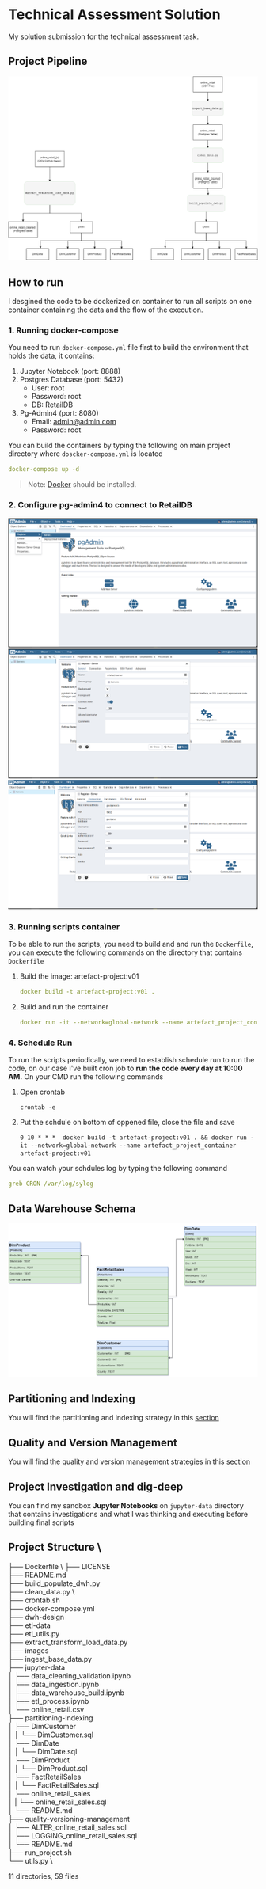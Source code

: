 # Technical Assessment Solution 
My solution submission for the technical assessment task. 

## Project Pipeline 
![project-pipeline](https://github.com/yossef-elmahdy/technical-assessment/blob/main/images/project_flow.png)

## How to run 
I desgined the code to be dockerized on container to run all scripts on one container containing the data and the flow of the execution. 

### 1. Running docker-compose 
You need to run `docker-compose.yml` file first to build the environment that holds the data, it contains: 
1. Jupyter Notebook (port: 8888)
2. Postgres Database (port: 5432)
    - User: root 
    - Password: root 
    - DB: RetailDB
3. Pg-Admin4 (port: 8080)
    - Email: admin@admin.com
    - Password: root  

You can build the containers by typing the following on main project directory where `doscker-compose.yml` is located  
```yaml
docker-compose up -d 
```
> Note: [Docker](https://www.docker.com/) should be installed. 


### 2. Configure pg-admin4 to connect to RetailDB 
![configure_1](https://github.com/yossef-elmahdy/technical-assessment/blob/main/images/configure_1.png)
![configure_2](https://github.com/yossef-elmahdy/technical-assessment/blob/main/images/configure_2.png)
![configure_3](https://github.com/yossef-elmahdy/technical-assessment/blob/main/images/configure_3.png)

### 3. Running scripts container 
To be able to run the scripts, you need to build and and run the `Dockerfile`, you can execute the following commands on the directory that contains `Dockerfile`

1. Build the image: artefact-project:v01
    ```yaml
    docker build -t artefact-project:v01 .
    ```
2. Build and run the container 
    ```yaml
    docker run -it --network=global-network --name artefact_project_container artefact-project:v01
    ```

### 4. Schedule Run 
To run the scripts periodically, we need to establish schedule run to run the code, on our case I've built cron job to **run the code every day at 10:00 AM.** 
On your CMD run the following commands 
1. Open crontab 
    ```console
    crontab -e
    ```
2. Put the schdule on bottom of oppened file, close the file and save 
    ```console
    0 10 * * *  docker build -t artefact-project:v01 . && docker run -it --network=global-network --name artefact_project_container artefact-project:v01      
    ```
You can watch your schdules log by typing the following command 
```yaml 
greb CRON /var/log/sylog
```

## Data Warehouse Schema 
![dwh-schema](https://github.com/yossef-elmahdy/technical-assessment/blob/main/dwh-design/oneline-retail-dwh-v4.png)

## Partitioning and Indexing 
You will find the partitioning and indexing strategy in this [section](https://github.com/yossef-elmahdy/technical-assessment/tree/main/partitioning-indexing)

## Quality and Version Management  
You will find the quality and version management strategies in this [section](https://github.com/yossef-elmahdy/technical-assessment/tree/main/quality-versioning-management)

## Project Investigation and dig-deep 
You can find my sandbox **Jupyter Notebooks** on `jupyter-data` directory that contains investigations and what I was thinking and executing before building final scripts 


## Project Structure \
├── Dockerfile \ 
├── LICENSE \
├── README.md \
├── build_populate_dwh.py \
├── clean_data.py \        
├── crontab.sh \
├── docker-compose.yml \
├── dwh-design \
├── etl-data \
├── etl_utils.py \
├── extract_transform_load_data.py \
├── images \
├── ingest_base_data.py \
├── jupyter-data \
│   ├── data_cleaning_validation.ipynb \
│   ├── data_ingestion.ipynb \
│   ├── data_warehouse_build.ipynb \
│   ├── etl_process.ipynb \
│   └── online_retail.csv \
├── partitioning-indexing \
│   ├── DimCustomer \
│   │   └── DimCustomer.sql \
│   ├── DimDate \
│   │   └── DimDate.sql \
│   ├── DimProduct \
│   │   └── DimProduct.sql \
│   ├── FactRetailSales \
│   │   └── FactRetailSales.sql \
│   ├── online_retail_sales \
│   |   └── online_retail_sales.sql \
│   └── README.md \
├── quality-versioning-management \
│   ├── ALTER_online_retail_sales.sql \
│   ├── LOGGING_online_retail_sales.sql \
│   └── README.md \
├── run_project.sh \
└── utils.py \

11 directories, 59 files

